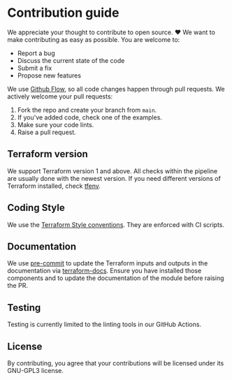 # Contribution guide

We appreciate your thought to contribute to open source. :heart: We want to make contributing as easy as possible. You are welcome to:

- Report a bug
- Discuss the current state of the code
- Submit a fix
- Propose new features

We use [Github Flow](https://guides.github.com/introduction/flow/index.html), so all code changes happen through pull
requests. We actively welcome your pull requests:

1. Fork the repo and create your branch from `main`.
2. If you've added code, check one of the examples.
3. Make sure your code lints.
4. Raise a pull request.

## Terraform version

We support Terraform version 1 and above. All checks within the pipeline are usually done with the newest version.
If you need different versions of Terraform installed, check [tfenv](https://github.com/tfutils/tfenv).

## Coding Style

We use the [Terraform Style conventions](https://www.terraform.io/docs/configuration/style.html). They are enforced with CI scripts.

## Documentation

We use [pre-commit](https://pre-commit.com/) to update the Terraform inputs and outputs in the documentation via
[terraform-docs](https://github.com/terraform-docs/terraform-docs). Ensure you have installed those components
and to update the documentation of the module before raising the PR.

## Testing

Testing is currently limited to the linting tools in our GitHub Actions. 

## License

By contributing, you agree that your contributions will be licensed under its GNU-GPL3 license.
